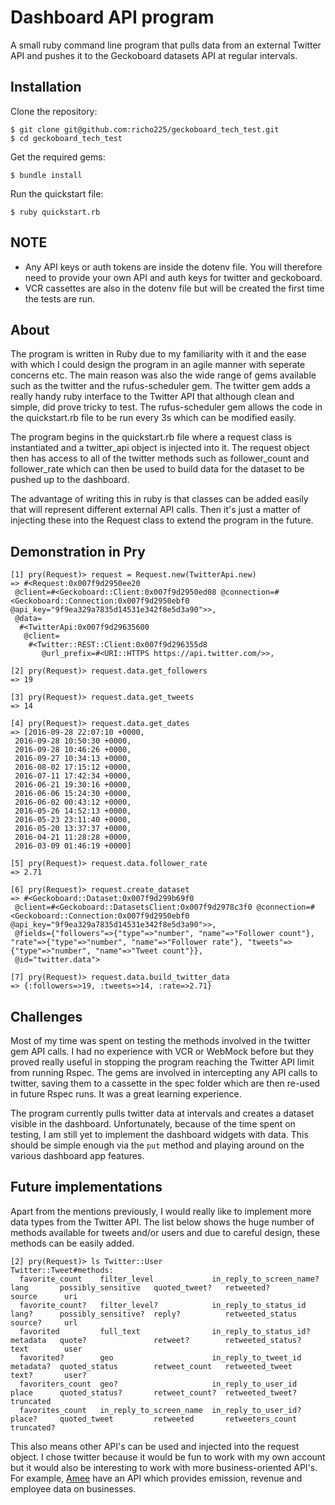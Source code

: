 Dashboard API program
======================================

A small ruby command line program that pulls data from an external Twitter API and pushes it to the Geckoboard datasets API at regular intervals.

Installation
------------
Clone the repository:
```
$ git clone git@github.com:richo225/geckoboard_tech_test.git
$ cd geckoboard_tech_test
```
Get the required gems:
```
$ bundle install
```
Run the quickstart file:
```
$ ruby quickstart.rb
```
NOTE
-----
- Any API keys or auth tokens are inside the dotenv file. You will therefore need to provide your own API and auth keys for twitter and geckoboard.
- VCR cassettes are also in the dotenv file but will be created the first time the tests are run.

About
-----
The program is written in Ruby due to my familiarity with it and the ease with which I could design the program in an agile manner with seperate concerns etc. The main reason was also the wide range of gems available such as the twitter and the rufus-scheduler gem. The twitter gem adds a really handy ruby interface to the Twitter API that although clean and simple, did prove tricky to test. The rufus-scheduler gem allows the code in the quickstart.rb file to be run every 3s which can be modified easily.

The program begins in the quickstart.rb file where a request class is instantiated and a twitter_api object is injected into it. The request object then has access to all of the twitter methods such as follower_count and follower_rate which can then be used to build data for the dataset to be pushed up to the dashboard.

The advantage of writing this in ruby is that classes can be added easily that will represent different external API calls. Then it's just a matter of injecting these into the Request class to extend the program in the future.

Demonstration in Pry
-------------
```
[1] pry(Request)> request = Request.new(TwitterApi.new)
=> #<Request:0x007f9d2950ee20
 @client=#<Geckoboard::Client:0x007f9d2950ed08 @connection=#<Geckoboard::Connection:0x007f9d2950ebf0 @api_key="9f9ea329a7835d14531e342f8e5d3a90">>,
 @data=
  #<TwitterApi:0x007f9d29635600
   @client=
    #<Twitter::REST::Client:0x007f9d296355d8
       @url_prefix=#<URI::HTTPS https://api.twitter.com/>>,

[2] pry(Request)> request.data.get_followers
=> 19

[3] pry(Request)> request.data.get_tweets
=> 14

[4] pry(Request)> request.data.get_dates
=> [2016-09-28 22:07:10 +0000,
 2016-09-28 10:50:30 +0000,
 2016-09-28 10:46:26 +0000,
 2016-09-27 10:34:13 +0000,
 2016-08-02 17:15:12 +0000,
 2016-07-11 17:42:34 +0000,
 2016-06-21 19:30:16 +0000,
 2016-06-06 15:24:30 +0000,
 2016-06-02 00:43:12 +0000,
 2016-05-26 14:52:13 +0000,
 2016-05-23 23:11:40 +0000,
 2016-05-20 13:37:37 +0000,
 2016-04-21 11:28:28 +0000,
 2016-03-09 01:46:19 +0000]

[5] pry(Request)> request.data.follower_rate
=> 2.71

[6] pry(Request)> request.create_dataset
=> #<Geckoboard::Dataset:0x007f9d299b69f0
 @client=#<Geckoboard::DatasetsClient:0x007f9d2978c3f0 @connection=#<Geckoboard::Connection:0x007f9d2950ebf0 @api_key="9f9ea329a7835d14531e342f8e5d3a90">>,
 @fields={"followers"=>{"type"=>"number", "name"=>"Follower count"}, "rate"=>{"type"=>"number", "name"=>"Follower rate"}, "tweets"=>{"type"=>"number", "name"=>"Tweet count"}},
 @id="twitter.data">

[7] pry(Request)> request.data.build_twitter_data
=> {:followers=>19, :tweets=>14, :rate=>2.71}
```

Challenges
-----------
Most of my time was spent on testing the methods involved in the twitter gem API calls. I had no experience with VCR or WebMock before but they proved really useful in stopping the program reaching the Twitter API limit from running Rspec. The gems are involved in intercepting any API calls to twitter, saving them to a cassette in the spec folder which are then re-used in future Rspec runs. It was a great learning experience.

The program currently pulls twitter data at intervals and creates a dataset visible in the dashboard. Unfortunately, because of the time spent on testing, I am still yet to implement the dashboard widgets with data. This should be simple enough via the `put` method and playing around on the various dashboard app features.

Future implementations
----------------------
Apart from the mentions previously, I would really like to implement more data types from the Twitter API. The list below shows the huge number of methods available for tweets and/or users and due to careful design, these methods can be easily added.
```
[2] pry(Request)> ls Twitter::User
Twitter::Tweet#methods:
  favorite_count    filter_level             in_reply_to_screen_name?  lang       possibly_sensitive   quoted_tweet?   retweeted?         source      uri  
  favorite_count?   filter_level?            in_reply_to_status_id     lang?      possibly_sensitive?  reply?          retweeted_status   source?     url  
  favorited         full_text                in_reply_to_status_id?    metadata   quote?               retweet?        retweeted_status?  text        user
  favorited?        geo                      in_reply_to_tweet_id      metadata?  quoted_status        retweet_count   retweeted_tweet    text?       user?
  favoriters_count  geo?                     in_reply_to_user_id       place      quoted_status?       retweet_count?  retweeted_tweet?   truncated
  favorites_count   in_reply_to_screen_name  in_reply_to_user_id?      place?     quoted_tweet         retweeted       retweeters_count   truncated?
  ```
This also means other API's can be used and injected into the request object. I chose twitter because it would be fun to work with my own account but it would also be interesting to work with more business-oriented API's. For example, [Amee](https://www.amee.com/api) have an API which provides emission, revenue and employee data on businesses.
